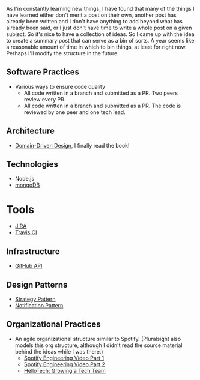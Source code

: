 As I'm constantly learning new things, I have found that many of the things I have learned either don't merit a post on their own, another post has already been written and I don't have anything to add beyond what has already been said, or I just don't have time to write a whole post on a given subject. So it's nice to have a collection of ideas. So I came up with the idea to create a summary post that can serve as a bin of sorts. A year seems like a reasonable amount of time in which to bin things, at least for right now. Perhaps I'll modify the structure in the future.

## Software Practices

- Various ways to ensure code quality
    - All code written in a branch and submitted as a PR. Two peers review every PR.
    - All code written in a branch and submitted as a PR. The code is reviewed by one peer and one tech lead.

## Architecture

- [Domain-Driven Design](/books/domain-driven-design), I finally read the book!

## Technologies

- Node.js
- [mongoDB](./mongodb-cheatsheet)

# Tools

- [JIRA](https://www.atlassian.com/software/jira)
- [Travis CI](https://travis-ci.com/)

## Infrastructure

- [GitHub API](https://developer.github.com/)

## Design Patterns

- [Strategy Pattern](https://www.tutorialspoint.com/design_pattern/strategy_pattern.htm)
- [Notification Pattern](https://martinfowler.com/articles/replaceThrowWithNotification.html)

## Organizational Practices

- An agile organizational structure similar to Spotify. (Pluralsight also models this org structure, although I didn't read the source material behind the ideas while I was there.)
    - [Spotify Engineering Video Part 1](https://labs.spotify.com/2014/03/27/spotify-engineering-culture-part-1/)
    - [Spotify Engineering Video Part 2](https://labs.spotify.com/2014/09/20/spotify-engineering-culture-part-2/)
    - [HelloTech: Growing a Tech Team](https://engineering.hellofresh.com/hellotech-growing-a-tech-team-ba5c6cc96011)
